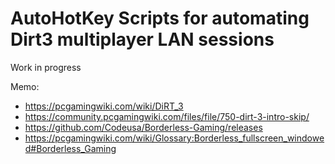 # AutoHotKey Scripts for automating Dirt3 multiplayer LAN sessions
Work in progress


Memo:
  * https://pcgamingwiki.com/wiki/DiRT_3
  * https://community.pcgamingwiki.com/files/file/750-dirt-3-intro-skip/
  * https://github.com/Codeusa/Borderless-Gaming/releases
  * https://pcgamingwiki.com/wiki/Glossary:Borderless_fullscreen_windowed#Borderless_Gaming
